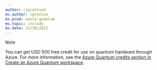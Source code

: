 ```yaml
---
author: cjgronlund
ms.author: cgronlun
ms.prod: azure-quantum
ms.topic: include
ms.date: 12/30/2021
---
```


> [!NOTE]
> You can get USD 500 free credit for use on quantum hardware through Azure. For more information, see the [Azure Quantum credits section in Create an Azure Quantum workspace](xref:microsoft.quantum.how-to.workspace#azurequantumcredits).
